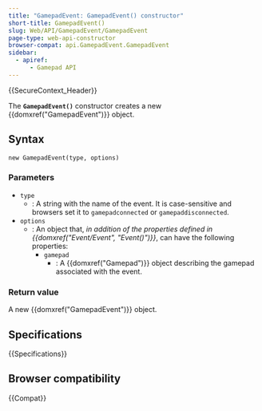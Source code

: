 ```yaml
---
title: "GamepadEvent: GamepadEvent() constructor"
short-title: GamepadEvent()
slug: Web/API/GamepadEvent/GamepadEvent
page-type: web-api-constructor
browser-compat: api.GamepadEvent.GamepadEvent
sidebar:
  - apiref:
      - Gamepad API
---
```


{{SecureContext_Header}}

The **`GamepadEvent()`** constructor creates a new {{domxref("GamepadEvent")}} object.

## Syntax

```js-nolint
new GamepadEvent(type, options)
```

### Parameters

- `type`
  - : A string with the name of the event.
    It is case-sensitive and browsers set it to `gamepadconnected` or `gamepaddisconnected`.
- `options`
  - : An object that, _in addition of the properties defined in {{domxref("Event/Event", "Event()")}}_, can have the following properties:
    - `gamepad`
      - : A {{domxref("Gamepad")}} object describing the gamepad associated with the event.

### Return value

A new {{domxref("GamepadEvent")}} object.

## Specifications

{{Specifications}}

## Browser compatibility

{{Compat}}
